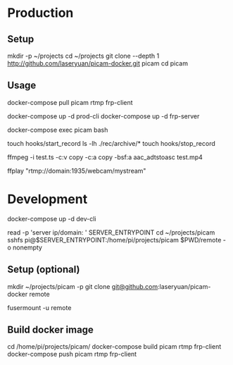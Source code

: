 # Production
## Setup
mkdir -p ~/projects
cd ~/projects
git clone --depth 1 http://github.com/laseryuan/picam-docker.git picam
cd picam

## Usage
docker-compose pull picam rtmp frp-client

docker-compose up -d prod-cli
docker-compose up -d frp-server

docker-compose exec picam bash

touch hooks/start_record
ls -lh ./rec/archive/*
touch hooks/stop_record

ffmpeg -i test.ts -c:v copy -c:a copy -bsf:a aac_adtstoasc test.mp4

ffplay "rtmp://domain:1935/webcam/mystream"
# Development
docker-compose up -d dev-cli

read -p 'server ip/domain: ' SERVER_ENTRYPOINT
cd ~/projects/picam
sshfs pi@$SERVER_ENTRYPOINT:/home/pi/projects/picam $PWD/remote -o nonempty

## Setup (optional)
mkdir ~/projects/picam -p
git clone git@github.com:laseryuan/picam-docker remote

fusermount -u remote

## Build docker image
cd /home/pi/projects/picam/
docker-compose build picam rtmp frp-client
docker-compose push picam rtmp frp-client
